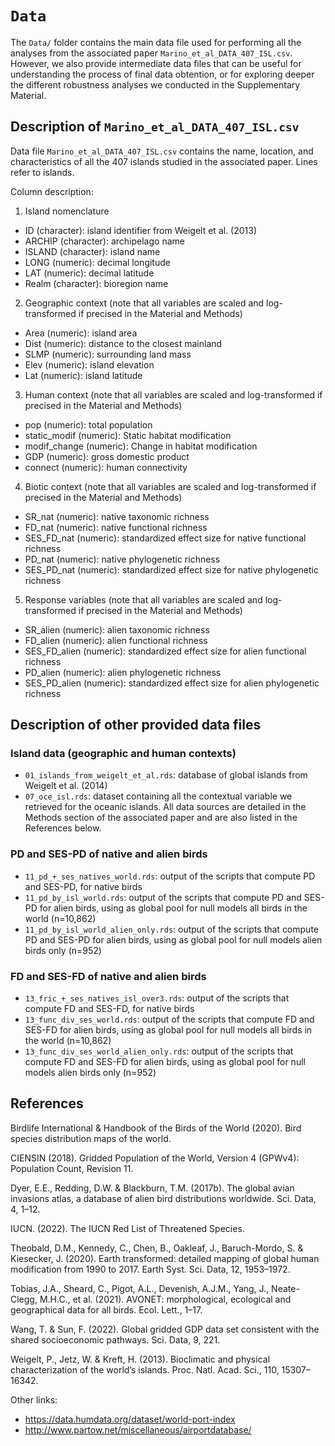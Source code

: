 # `Data`
The `Data/` folder contains the main data file used for performing all the analyses from the associated paper `Marino_et_al_DATA_407_ISL.csv`. However, we also provide intermediate data files that can be useful for understanding the process of final data obtention, or for exploring deeper the different robustness analyses we conducted in the Supplementary Material.

## Description of `Marino_et_al_DATA_407_ISL.csv`
Data file `Marino_et_al_DATA_407_ISL.csv` contains the name, location, and characteristics of all the 407 islands studied in the associated paper. Lines refer to islands.

Column description:

1. Island nomenclature
- ID (character): island identifier from Weigelt et al. (2013)
- ARCHIP (character): archipelago name
- ISLAND (character): island name
- LONG (numeric): decimal longitude
- LAT (numeric): decimal latitude
- Realm (character): bioregion name

2. Geographic context (note that all variables are scaled and log-transformed if precised in the Material and Methods)
- Area (numeric): island area
- Dist (numeric): distance to the closest mainland
- SLMP (numeric): surrounding land mass
- Elev (numeric): island elevation
- Lat (numeric): island latitude

3. Human context (note that all variables are scaled and log-transformed if precised in the Material and Methods)
- pop (numeric): total population
- static_modif (numeric): Static habitat modification
- modif_change (numeric): Change in habitat modification
- GDP (numeric): gross domestic product
- connect (numeric): human connectivity 

4. Biotic context (note that all variables are scaled and log-transformed if precised in the Material and Methods)
- SR_nat (numeric): native taxonomic richness
- FD_nat (numeric): native functional richness
- SES_FD_nat (numeric): standardized effect size for native functional richness
- PD_nat (numeric): native phylogenetic richness
- SES_PD_nat (numeric): standardized effect size for native phylogenetic richness

5. Response variables (note that all variables are scaled and log-transformed if precised in the Material and Methods)
- SR_alien (numeric): alien taxonomic richness
- FD_alien (numeric): alien functional richness
- SES_FD_alien (numeric): standardized effect size for alien functional richness
- PD_alien (numeric): alien phylogenetic richness
- SES_PD_alien (numeric): standardized effect size for alien phylogenetic richness

## Description of other provided data files

### Island data (geographic and human contexts)
- `01_islands_from_weigelt_et_al.rds`: database of global islands from Weigelt et al. (2014)
- `07_oce_isl.rds`: dataset containing all the contextual variable we retrieved for the oceanic islands. All data sources are detailed in the Methods section of the associated paper and are also listed in the References below.

### PD and SES-PD of native and alien birds
- `11_pd_+_ses_natives_world.rds`: output of the scripts that compute PD and SES-PD, for native birds
- `11_pd_by_isl_world.rds`: output of the scripts that compute PD and SES-PD for alien birds, using as global pool for null models all birds in the world (n=10,862)
- `11_pd_by_isl_world_alien_only.rds`: output of the scripts that compute PD and SES-PD for alien birds, using as global pool for null models alien birds only (n=952)

### FD and SES-FD of native and alien birds
- `13_fric_+_ses_natives_isl_over3.rds`: output of the scripts that compute FD and SES-FD, for native birds
- `13_func_div_ses_world.rds`: output of the scripts that compute FD and SES-FD for alien birds, using as global pool for null models all birds in the world (n=10,862)
- `13_func_div_ses_world_alien_only.rds`: output of the scripts that compute FD and SES-FD for alien birds, using as global pool for null models alien birds only (n=952)


## References
Birdlife International & Handbook of the Birds of the World (2020). Bird species distribution maps of the world.

CIENSIN (2018). Gridded Population of the World, Version 4 (GPWv4): Population Count, Revision 11.

Dyer, E.E., Redding, D.W. & Blackburn, T.M. (2017b). The global avian invasions atlas, a database of alien bird distributions worldwide. Sci. Data, 4, 1–12.

IUCN. (2022). The IUCN Red List of Threatened Species.

Theobald, D.M., Kennedy, C., Chen, B., Oakleaf, J., Baruch-Mordo, S. & Kiesecker, J. (2020). Earth transformed: detailed mapping of global human modification from 1990 to 2017. Earth Syst. Sci. Data, 12, 1953–1972.

Tobias, J.A., Sheard, C., Pigot, A.L., Devenish, A.J.M., Yang, J., Neate-Clegg, M.H.C., et al. (2021). AVONET: morphological, ecological and geographical data for all birds. Ecol. Lett., 1–17.

Wang, T. & Sun, F. (2022). Global gridded GDP data set consistent with the shared socioeconomic pathways. Sci. Data, 9, 221.

Weigelt, P., Jetz, W. & Kreft, H. (2013). Bioclimatic and physical characterization of the world’s islands. Proc. Natl. Acad. Sci., 110, 15307–16342.

Other links:
- https://data.humdata.org/dataset/world-port-index
- http://www.partow.net/miscellaneous/airportdatabase/
